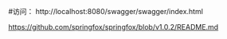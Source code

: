 
#访问：
http://localhost:8080/swagger/swagger/index.html

https://github.com/springfox/springfox/blob/v1.0.2/README.md
